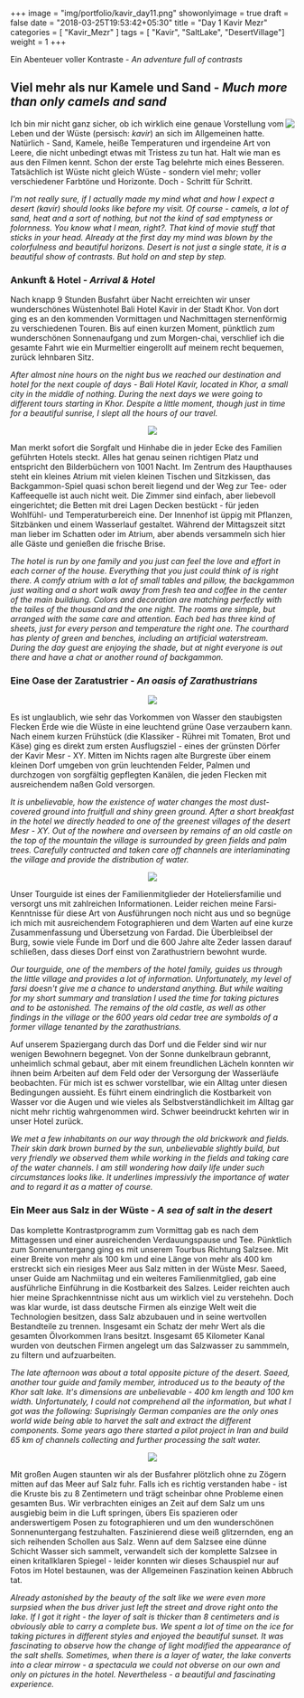 +++
image = "img/portfolio/kavir_day11.png"
showonlyimage = true
draft = false
date = "2018-03-25T19:53:42+05:30"
title = "Day 1 Kavir Mezr"
categories = [ "Kavir_Mezr" ]
tags = [ "Kavir", "SaltLake", "DesertVillage"]
weight = 1
+++

Ein Abenteuer voller Kontraste - *An adventure full of contrasts*
<!--more-->

## Viel mehr als nur Kamele und Sand - *Much more than only camels and sand*

<img align = "right" src="/img/portfolio/trip_map2.png">

Ich bin mir nicht ganz sicher, ob ich wirklich eine genaue Vorstellung vom Leben und der Wüste (persisch: *kavir*) an sich im Allgemeinen hatte. Natürlich - Sand, Kamele, heiße Temperaturen und irgendeine Art von Leere, die nicht unbedingt etwas mit Tristess zu tun hat. Halt wie man es aus den Filmen kennt. 
Schon der erste Tag belehrte mich eines Besseren. Tatsächlich ist Wüste nicht gleich Wüste - sondern viel mehr; voller verschiedener Farbtöne und Horizonte. Doch - Schritt für Schritt.

*I'm not really sure, if I actually made my mind what and how I expect a desert (kavir) should looks like before my visit. Of course - camels, a lot of sand, heat and a sort of nothing, but not the kind of sad emptyness or folornness. You know what I mean, right?. That kind of movie stuff that sticks in your head. Already at the first day my mind was blown by the colorfulness and beautiful horizons. Desert is not just a single state, it is a beautiful show of contrasts. But hold on and step by step.*


### Ankunft & Hotel - *Arrival & Hotel*

Nach knapp 9 Stunden Busfahrt über Nacht erreichten wir unser wunderschönes Wüstenhotel Bali Hotel Kavir in der Stadt Khor. Von dort ging es an den kommenden Vormittagen und Nachmittagen sternenförmig zu verschiedenen Touren. Bis auf einen kurzen Moment, pünktlich zum wunderschönen Sonnenaufgang und zum Morgen-chai, verschlief ich die gesamte Fahrt wie ein Murmeltier eingerollt auf meinem recht bequemen, zurück lehnbaren Sitz.

*After almost nine hours on the night bus we reached our destination and hotel for the next couple of days - Bali Hotel Kavir, located in Khor, a small city in the middle of nothing. During the next days we were going to different tours starting in Khor. Despite a little moment, though just in time for a beautiful sunrise, I slept all the hours of our travel.*

<p align="center">
  <img src="/img/portfolio/baihotelkavir_C1.png">
</p>

Man merkt sofort die Sorgfalt und Hinhabe die in jeder Ecke des Familien geführten Hotels steckt. Alles hat genau seinen richtigen Platz und entspricht den Bilderbüchern von 1001 Nacht. Im Zentrum des Haupthauses steht ein kleines Atrium mit vielen kleinen Tischen und Sitzkissen, das Backgammon-Spiel quasi schon bereit liegend und der Weg zur Tee- oder Kaffeequelle ist auch nicht weit. 
Die Zimmer sind einfach, aber liebevoll eingerichtet; die Betten mit drei Lagen Decken bestückt - für jeden Wohlfühl- und Temperaturbereich eine. Der Innenhof ist üppig mit Pflanzen, Sitzbänken und einem Wasserlauf gestaltet. Während der Mittagszeit sitzt man lieber im Schatten oder im Atrium, aber abends versammeln sich hier alle Gäste und genießen die frische Brise.

*The hotel is run by one family and you just can feel the love and effort in each corner of the house. Everything that you just could think of is right there. A comfy atrium with a lot of small tables and pillow, the backgammon just waiting and a short walk away from fresh tea and coffee in the center of the main buildiung. Colors and decoration are matching perfectly with the tailes of the thousand and the one night.*
*The rooms are simple, but arranged with the same care and attention. Each bed has three kind of sheets, just for every person and temperature the right one. The courthard has plenty of green and benches, including an artificial waterstream. During the day guest are enjoying the shade, but at night everyone is out there and have a chat or another round of backgammon.*


### Eine Oase der Zaratustrier - *An oasis of Zarathustrians*

<p align="center">
  <img src="/img/portfolio/oase_C1.png">
</p>

Es ist unglaublich, wie sehr das Vorkommen von Wasser den staubigsten Flecken Erde wie die Wüste in eine leuchtend grüne Oase verzaubern kann. Nach einem kurzen Frühstück (die Klassiker - Rührei mit Tomaten, Brot und Käse) ging es direkt zum ersten Ausflugsziel - eines der grünsten Dörfer der Kavir Mesr - XY. 
Mitten im Nichts ragen alte Burgreste über einem kleinen Dorf umgeben von grün leuchtenden Felder, Palmen und durchzogen von sorgfältig gepflegten Kanälen, die jeden Flecken mit ausreichendem naßen Gold versorgen. 

*It is unbelievable, how the existence of water changes the most dust-covered ground into fruitfull and shiny green ground. After a short breakfast in the hotel we directly headed to one of the greenest villages of the desert Mesr - XY.*
*Out of the nowhere and overseen by remains of an old castle on the top of the mountain the village is surrounded by green fields and palm trees. Carefully contructed and taken care off channels are interlaminating the village and provide the distribution of water.*

<p align="center">
  <img src="/img/portfolio/oase_C2.png">
</p>

Unser Tourguide ist eines der Familienmitglieder der Hoteliersfamilie und versorgt uns mit zahlreichen Informationen. Leider reichen meine Farsi-Kenntnisse für diese Art von Ausführungen noch nicht aus und so begnüge ich mich mit ausreichendem Fotographieren und dem Warten auf eine kurze Zusammenfassung und Übersetzung von Fardad. 
Die Überbleibsel der Burg, sowie viele Funde im Dorf und die 600 Jahre alte Zeder lassen darauf schließen, dass dieses Dorf einst von Zarathustriern bewohnt wurde.

*Our tourguide, one of the members of the hotel family, guides us through the little village and provides a lot of information. Unfortunately, my level of farsi doesn't give me a chance to understand anything. But while waiting for my short summary and translation I used the time for taking pictures and to be astonished.*
*The remains of the old castle, as well as other findings in the village or the 600 years old cedar tree are symbolds of a former village tenanted by the zarathustrians.*

Auf unserem Spaziergang durch das Dorf und die Felder sind wir nur wenigen Bewohnern begegnet. Von der Sonne dunkelbraun gebrannt, unheimlich schmal gebaut, aber mit einem freundlichen Lächeln konnten wir ihnen beim Arbeiten auf dem Feld oder der Versorgung der Wasserläufe beobachten. Für mich ist es schwer vorstellbar, wie ein Alltag unter diesen Bedingungen aussieht. Es führt einem eindringlich die Kostbarkeit von Wasser vor die Augen und wie vieles als Selbstverständlichkeit im Alltag gar nicht mehr richtig wahrgenommen wird. Schwer beeindruckt kehrten wir in unser Hotel zurück.

*We met a few inhabitants on our way through the old brickwork and fields. Their skin dark brown burned by the sun, unbelievable slightly build, but very friendly we observed them while working in the fields and taking care of the water channels. I am still wondering how daily life under such circumstances looks like. It underlines impressivly the importance of water and to regard it as a matter of course.*

### Ein Meer aus Salz in der Wüste - *A sea of salt in the desert*

Das komplette Kontrastprogramm zum Vormittag gab es nach dem Mittagessen und einer ausreichenden Verdauungspause und Tee. Pünktlich zum Sonnenuntergang ging es mit unserem Tourbus Richtung Salzsee. Mit einer Breite von mehr als 100 km und eine Länge von mehr als 400 km erstreckt sich ein riesiges Meer aus Salz mitten in der Wüste Mesr. 
Saeed, unser Guide am Nachmiitag und ein weiteres Familienmitglied, gab eine ausführliche Einführung in die Kostbarkeit des Salzes. Leider reichten auch hier meine Sprachkenntnisse nicht aus um wirklich viel zu verstehehn. Doch was klar wurde, ist dass deutsche Firmen als einzige Welt weit die Technologien besitzen, dass Salz abzubauen und in seine wertvollen Bestandteile zu trennen. Insgesamt ein Schatz der mehr Wert als die gesamten Ölvorkommen Irans besitzt. Insgesamt 65 Kilometer Kanal wurden von deutschen Firmen angelegt um das Salzwasser zu sammmeln, zu filtern und aufzuarbeiten. 

*The late afternoon was about a total opposite picture of the desert. Saeed, another tour guide and family member, introduced us to the beauty of the Khor salt lake. It's dimensions are unbelievable - 400 km length and 100 km width. Unfortunately, I could not comprehend all the information, but what I got was the following: Suprisingly German companies are the only ones world wide being able to harvet the salt and extract the different components. Some years ago there started a pilot project in Iran and build 65 km of channels collecting and further processing the salt water.*

<p align="center">
  <img src="/img/portfolio/saltlake_C1.png">
</p>

Mit großen Augen staunten wir als der Busfahrer plötzlich ohne zu Zögern mitten auf das Meer auf Salz fuhr. Falls ich es richtig verstanden habe - ist die Kruste bis zu 8 Zentimetern und trägt scheinbar ohne Probleme einen gesamten Bus. Wir verbrachten einiges an Zeit auf dem Salz um uns ausgiebig beim in die Luft springen, übers Eis spazieren oder anderswertigem Posen zu fotographieren und um den wunderschönen Sonnenuntergang festzuhalten. Faszinierend diese weiß glitzernden, eng an sich reihenden Schollen aus Salz. Wenn auf dem Salzsee eine dünne Schicht Wasser sich sammelt, verwandelt sich der komplette Salzsee in einen kritallklaren Spiegel - leider konnten wir dieses Schauspiel nur auf Fotos im Hotel bestaunen, was der Allgemeinen Faszination keinen Abbruch tat.

*Already astonished by the beauty of the salt like we were even more surpsied when the bus driver just left the street and drove right onto the lake. If I got it right - the layer of salt is thicker than 8 centimeters and is obviously able to carry a complete bus.*
*We spent a lot of time on the ice for taking pictures in different styles and enjoyed the beautiful sunset. It was fascinating to observe how the change of light modified the appearance of the salt shells. Sometimes, when there is a layer of water, the lake converts into a clear mirrow - a spectacula we could not obverse on our own and only on pictures in the hotel. Nevertheless - a beautiful and fascinating experience.*


